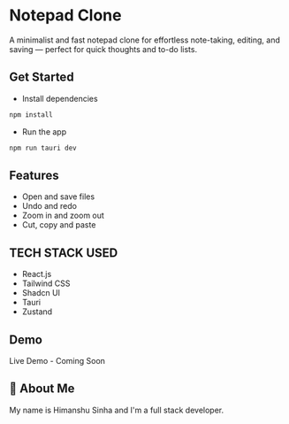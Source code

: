 # Notepad Clone

A minimalist and fast notepad clone for effortless note-taking, editing, and saving — perfect for quick thoughts and to-do lists.

## Get Started

- Install dependencies

```bash
npm install
```

- Run the app

```bash
npm run tauri dev
```

## Features

- Open and save files
- Undo and redo
- Zoom in and zoom out
- Cut, copy and paste

## TECH STACK USED

- React.js
- Tailwind CSS
- Shadcn UI
- Tauri
- Zustand

## Demo

Live Demo - Coming Soon

## 🚀 About Me

My name is Himanshu Sinha and I'm a full stack developer.
